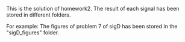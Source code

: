 
This is the solution of homework2. The result of each signal has been stored in different folders.

For example: The figures of problem 7 of sigD has been stored in the "sigD_figures" folder.
